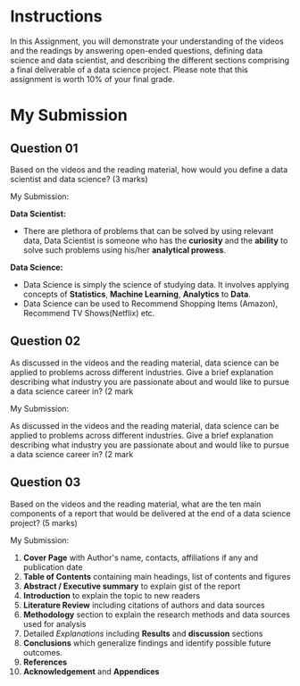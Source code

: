 # Instructions

In this Assignment, you will demonstrate your understanding of the videos and the readings by answering open-ended questions, defining data science and data scientist, and describing the different sections comprising a final deliverable of a data science project. Please note that this assignment is worth 10% of your final grade.

# My Submission

## Question 01

Based on the videos and the reading material, how would you define a data scientist and data science? (3 marks)

My Submission:

**Data Scientist:**

- There are plethora of problems that can be solved by using relevant data, Data Scientist is someone who has the **curiosity** and the **ability** to solve such problems using his/her **analytical prowess**.

**Data Science:**

- Data Science is simply the science of studying data. It involves applying concepts of **Statistics**, **Machine Learning**, **Analytics** to **Data**.
- Data Science can be used to Recommend Shopping Items (Amazon), Recommend TV Shows(Netflix) etc.

## Question 02

As discussed in the videos and the reading material, data science can be applied to problems across different industries. Give a brief explanation describing what industry you are passionate about and would like to pursue a data science career in? (2 mark

My Submission:

As discussed in the videos and the reading material, data science can be applied to problems across different industries. Give a brief explanation describing what industry you are passionate about and would like to pursue a data science career in? (2 mark

## Question 03

Based on the videos and the reading material, what are the ten main components of a report that would be delivered at the end of a data science project? (5 marks)

My Submission:

1. **Cover Page** with Author's name, contacts, affiliations if any and publication date
2. **Table of Contents** containing main headings, list of contents and figures
3. **Abstract / Executive summary** to explain gist of the report
4. **Introduction** to explain the topic to new readers
5. **Literature Review** including citations of authors and data sources
6. **Methodology** section to explain the research methods and data sources used for analysis
7. Detailed *Explanations* including **Results** and **discussion** sections
8. **Conclusions** which generalize findings and identify possible future outcomes.
9. **References**
10. **Acknowledgement** and **Appendices**